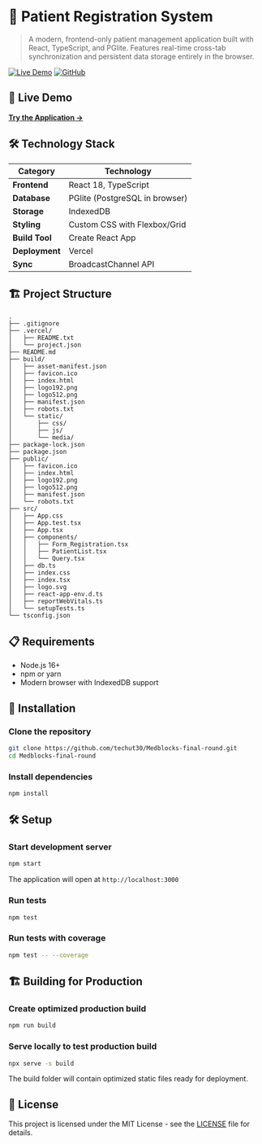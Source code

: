 # 🏥 Patient Registration System

> A modern, frontend-only patient management application built with React, TypeScript, and PGlite. Features real-time cross-tab synchronization and persistent data storage entirely in the browser.

[![Live Demo](https://img.shields.io/badge/Live%20Demo-blue?style=for-the-badge&logo=vercel)](https://medblocks-final.vercel.app/)
[![GitHub](https://img.shields.io/badge/Source%20Code-black?style=for-the-badge&logo=github)](https://github.com/techut30/Medblocks-final-round)

## 🚀 Live Demo

**[Try the Application →](https://medblocks-final.vercel.app/)**


## 🛠️ Technology Stack

| Category | Technology |
|----------|------------|
| **Frontend** | React 18, TypeScript |
| **Database** | PGlite (PostgreSQL in browser) |
| **Storage** | IndexedDB |
| **Styling** | Custom CSS with Flexbox/Grid |
| **Build Tool** | Create React App |
| **Deployment** | Vercel |
| **Sync** | BroadcastChannel API |

## 🏗️ Project Structure

```
.
├── .gitignore
├── .vercel/
│   ├── README.txt
│   └── project.json
├── README.md
├── build/
│   ├── asset-manifest.json
│   ├── favicon.ico
│   ├── index.html
│   ├── logo192.png
│   ├── logo512.png
│   ├── manifest.json
│   ├── robots.txt
│   └── static/
│       ├── css/
│       ├── js/
│       └── media/
├── package-lock.json
├── package.json
├── public/
│   ├── favicon.ico
│   ├── index.html
│   ├── logo192.png
│   ├── logo512.png
│   ├── manifest.json
│   └── robots.txt
├── src/
│   ├── App.css
│   ├── App.test.tsx
│   ├── App.tsx
│   ├── components/
│   │   ├── Form_Registration.tsx
│   │   ├── PatientList.tsx
│   │   └── Query.tsx
│   ├── db.ts
│   ├── index.css
│   ├── index.tsx
│   ├── logo.svg
│   ├── react-app-env.d.ts
│   ├── reportWebVitals.ts
│   └── setupTests.ts
└── tsconfig.json
```

## 📋 Requirements

- Node.js 16+ 
- npm or yarn
- Modern browser with IndexedDB support

## 🚀 Installation

### Clone the repository
```bash
git clone https://github.com/techut30/Medblocks-final-round.git
cd Medblocks-final-round
```

### Install dependencies
```bash
npm install
```

## 🛠️ Setup

### Start development server
```bash
npm start
```

The application will open at `http://localhost:3000`

### Run tests
```bash
npm test
```

### Run tests with coverage
```bash
npm test -- --coverage
```

## 🏗️ Building for Production

### Create optimized production build
```bash
npm run build
```

### Serve locally to test production build
```bash
npx serve -s build
```

The build folder will contain optimized static files ready for deployment.

## 📄 License

This project is licensed under the MIT License - see the [LICENSE](LICENSE) file for details.
